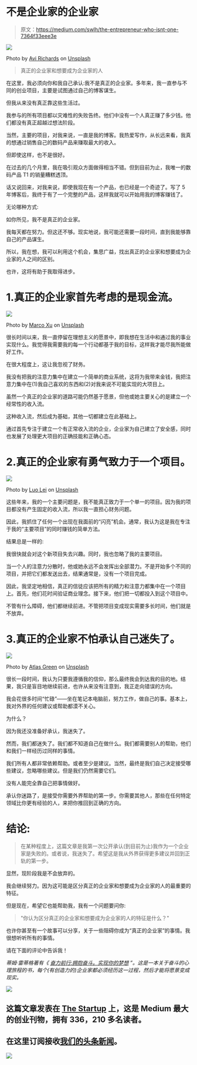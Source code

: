 # 不是企业家的企业家

> 原文：<https://medium.com/swlh/the-entrepreneur-who-isnt-one-7364f33eee3e>

![](img/65e4d03432431a0ed3695994e1c2652b.png)

Photo by [Avi Richards](https://unsplash.com/photos/Z3ownETsdNQ?utm_source=unsplash&utm_medium=referral&utm_content=creditCopyText) on [Unsplash](https://unsplash.com/search/photos/entrepreneur?utm_source=unsplash&utm_medium=referral&utm_content=creditCopyText)

> 真正的企业家和想要成为企业家的人

在这里，我必须向你和我自己承认:我不是真正的企业家。多年来，我一直参与不同的创业项目，主要是试图通过自己的博客谋生。

但我从来没有真正靠这些生活过。

我参与的所有项目都以灾难性的失败告终。他们中没有一个人真正赚了多少钱。他们都没有真正超越过想法阶段。

当然，主要的项目，对我来说，一直是我的博客。我热爱写作，从长远来看，我真的想通过销售自己的数码产品来赚取最大的收入。

但即使这样，也不是很好。

在过去的几个月里，我在吸引观众方面做得相当不错。但到目前为止，我唯一的数码产品 T1 的销量糟糕透顶。

话又说回来，对我来说，即使我现在有一个产品，也已经是一个奇迹了。写了 5 年博客后，我终于有了一个完整的产品，这样我就可以开始用我的博客赚钱了。

无论哪种方式:

如你所见，我不是真正的企业家。

我每天都在努力。但这还不够。现实地说，我可能还需要一段时间，直到我能够靠自己的产品谋生。

所以，我在想，我可以利用这个机会，集思广益，找出真正的企业家和想要成为企业家的人之间的区别。

也许，这将有助于我取得进步。

# 1.真正的企业家首先考虑的是现金流。

![](img/6e4743ef331b6518c1ad8d60e04628dd.png)

Photo by [Marco Xu](https://unsplash.com/photos/EUkZVh1uFws?utm_source=unsplash&utm_medium=referral&utm_content=creditCopyText) on [Unsplash](https://unsplash.com/search/photos/money-gun?utm_source=unsplash&utm_medium=referral&utm_content=creditCopyText)

很长时间以来，我一直停留在理想主义的愿景中，即我想在生活中和通过我的事业实现什么。我觉得我需要我的每一个行动都基于我的目标，这样我才能尽我所能做好工作。

在很大程度上，这让我忽视了财务。

我没有把我的注意力集中在建立一个简单的商业系统，这将为我带来金钱，我把注意力集中在(1)我自己喜欢的东西和(2)对我来说不可能实现的大项目上。

虽然一个真正的企业家的道路可能仍然基于愿景，但他或她主要关心的是建立一个经常性的收入流。

这种收入流，然后成为基础，其他一切都建立在此基础上。

通过首先专注于建立一个有正常收入流的企业，企业家为自己建立了安全感，同时也发展了处理更大项目的正确技能和正确心态。

# 2.真正的企业家有勇气致力于一个项目。

![](img/cd42356fbe5f147f47dbe0f7e90d3f4f.png)

Photo by [Luo Lei](https://unsplash.com/photos/oN8uyGr_kME?utm_source=unsplash&utm_medium=referral&utm_content=creditCopyText) on [Unsplash](https://unsplash.com/?utm_source=unsplash&utm_medium=referral&utm_content=creditCopyText)

这些年来，我的一个主要问题是，我不能真正致力于一个单一的项目。因为我的项目都没有产生固定的收入流，所以我一直担心财务问题。

因此，我抓住了任何一个出现在我面前的“闪亮”机会。通常，我认为这是我在专注于我的“主要项目”的同时赚钱的简单方法。

结果总是一样的:

我很快就会对这个新项目失去兴趣。同时，我也忽略了我的主要项目。

当一个人的注意力分散时，他或她永远不会发挥出全部潜力。不是开始多个不同的项目，并把它们都发送出去，结果通常是，没有一个项目完成。

因此，我坚定地相信，真正的信徒应该把所有的精力和注意力都集中在一个项目上。首先，他们花时间验证商业理念。接下来，他们把一切都投入到这个项目中。

不管有什么障碍，他们都继续前进。不管把项目变成现实需要多长时间，他们就是不放弃。

# 3.真正的企业家不怕承认自己迷失了。

![](img/1dd4df8b194266b14f1b29f37ee1d132.png)

Photo by [Atlas Green](https://unsplash.com/photos/VGOiY1gZZYg?utm_source=unsplash&utm_medium=referral&utm_content=creditCopyText) on [Unsplash](https://unsplash.com/search/photos/lost?utm_source=unsplash&utm_medium=referral&utm_content=creditCopyText)

很长一段时间，我认为只要我遵循我的信仰，那么最终我会到达我的目的地。结果，我只是盲目地继续前进，也许从来没有注意到，我正走向错误的方向。

我会花很多时间“忙碌”——坐在笔记本电脑前，努力工作，做自己的事。基本上，我对外界的任何建议或帮助都漠不关心。

为什么？

因为我还没准备好承认，我迷失了。

然而，我们都迷失了。我们都不知道自己在做什么。我们都需要别人的帮助，他们和我们一样经历过同样的事情。

我们所有人都非常依赖帮助。或者至少是建议。当然，最终是我们自己决定接受哪些建议，忽略哪些建议。但是我们仍然需要它们。

没有人能完全靠自己把事情做好。

承认你迷路了，是接受你需要外界帮助的第一步。你需要其他人，那些在任何特定领域比你更有经验的人，来把你推回到正确的方向。

# 结论:

> 在某种程度上，这篇文章是我第一次公开承认(到目前为止)我作为一个企业家是失败的。或者说，我迷失了。希望这是我从外界获得更多建议并回到正轨的第一步。

显然，现阶段我是不会放弃的。

我会继续努力。因为这可能是区分真正的企业家和想要成为企业家的人的最重要的特征。

但是现在，希望它也能帮助我，我有一个问题要问你:

> "你认为区分真正的企业家和想要成为企业家的人的特征是什么？"

也许你甚至有一个故事可以分享，关于一些阻碍你成为“真正的企业家”的事情。我很想听听所有的事情。

请在下面的评论中告诉我！

*蒂姆·雷蒂格著有《* [*奋力前行:拥抱奋斗。实现你的梦想*](https://www.amazon.com/dp/B07DK6QSLN) *”。这是一本关于奋斗的心理旅程的书，每个(有创造力的)企业家都必须经历这一过程，然后才能将愿景变成现实。*

[![](img/308a8d84fb9b2fab43d66c117fcc4bb4.png)](https://medium.com/swlh)

## 这篇文章发表在 [The Startup](https://medium.com/swlh) 上，这是 Medium 最大的创业刊物，拥有 336，210 多名读者。

## 在这里订阅接收[我们的头条新闻](http://growthsupply.com/the-startup-newsletter/)。

[![](img/b0164736ea17a63403e660de5dedf91a.png)](https://medium.com/swlh)